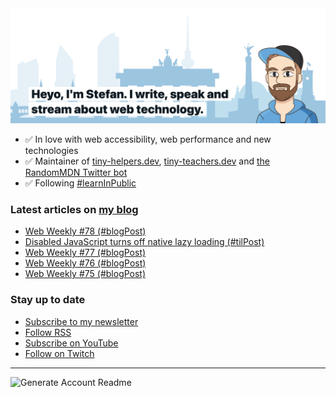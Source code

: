 <img alt="Heyo, I'm Stefan. I write and speak about web technology." src="https://raw.githubusercontent.com/stefanjudis/stefanjudis/main/screenshot.png">

- ✅ In love with web accessibility, web performance and new technologies
- ✅ Maintainer of [tiny-helpers.dev](https://tiny-helpers.dev), [tiny-teachers.dev](https://tiny-teachers.dev/) and [the RandomMDN Twitter bot](https://twitter.com/randomMDN)
- ✅ Following [#learnInPublic](https://www.stefanjudis.com/today-i-learned/)
### Latest articles on [my blog](https://www.stefanjudis.com)

<!-- BLOG-POST-LIST:START -->
- [Web Weekly #78 &lpar;#blogPost&rpar;](https://www.stefanjudis.com/blog/web-weekly-78/)
- [Disabled JavaScript turns off native lazy loading &lpar;#tilPost&rpar;](https://www.stefanjudis.com/today-i-learned/disabled-javascript-turns-off-native-lazy-loading/)
- [Web Weekly #77 &lpar;#blogPost&rpar;](https://www.stefanjudis.com/blog/web-weekly-77/)
- [Web Weekly #76 &lpar;#blogPost&rpar;](https://www.stefanjudis.com/blog/web-weekly-76/)
- [Web Weekly #75 &lpar;#blogPost&rpar;](https://www.stefanjudis.com/blog/web-weekly-75/)
<!-- BLOG-POST-LIST:END -->

### Stay up to date

- [Subscribe to my newsletter](https://www.stefanjudis.com/newsletter/)
- [Follow RSS](https://www.stefanjudis.com/feeds/)
- [Subscribe on YouTube](https://youtube.com/c/stefanjudis)
- [Follow on Twitch](https://www.twitch.tv/stefanjudis)

---

![Generate Account Readme](https://github.com/stefanjudis/stefanjudis/workflows/Generate%20Account%20Readme/badge.svg)
